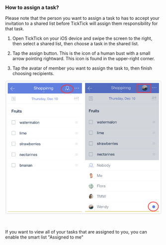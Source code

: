 ### How to assign a task?
Please note that the person you want to assign a task to has to accept your invitation to a shared list before TickTick will assign them responsibility for that task.


1. Open TickTick on your iOS device and swipe the screen to the right, then select a shared list, then choose a task in the shared list.

2. Tap the assign button. This is the icon of a human bust with a small arrow pointing rightward. This icon is found in the upper-right corner.

3. Tap the avatar of member you want to assign the task to, then finish choosing recipients.

![](assign.jpg)





<br />

If you want to view all of your tasks that are assigned to you, you can enable the smart list "Assigned to me" 
